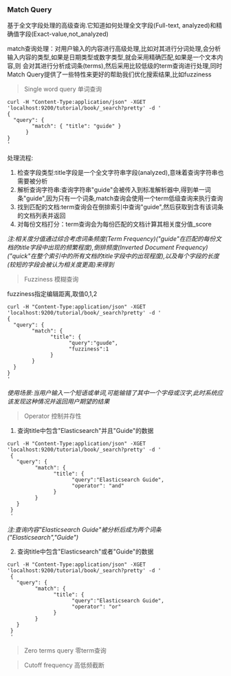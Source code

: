 ### Match Query

基于全文字段处理的高级查询.它知道如何处理全文字段(Full-text, analyzed)和精确值字段(Exact-value,not_analyzed)  

match查询处理：对用户输入的内容进行高级处理,比如对其进行分词处理,会分析输入内容的类型,如果是日期类型或数字类型,就会采用精确匹配,如果是一个文本内容,则
会对其进行分析成词条(terms),然后采用比较低级的term查询进行处理,同时 Match Query提供了一些特性来更好的帮助我们优化搜索结果,比如fuzziness  

> Single word query 单词查询
```
curl -H "Content-Type:application/json" -XGET 'localhost:9200/tutorial/book/_search?pretty' -d '
{
  "query": { 
        "match": { "title": "guide" } 
      }
}
'
```     
处理流程:       
1. 检查字段类型:title字段是一个全文字符串字段(analyzed),意味着查询字符串也需要被分析
2. 解析查询字符串:查询字符串"guide"会被传入到标准解析器中,得到单一词条"guide",因为只有一个词条,match查询会使用一个term低级查询来执行查询
3. 找到匹配的文档:term查询会在倒排索引中查询"guide",然后获取到含有该词条的文档列表并返回
4. 对每份文档打分：term查询会为每份匹配的文档计算其相关度分值_score

*注:相关度分值通过综合考虑词条频度(Term Frequency)("guide"在匹配的每份文档的title字段中出现的频繁程度),倒排频度(Inverted Document Frequency)("quick"在整个索引中的所有文档的title字段中的出现程度),以及每个字段的长度(较短的字段会被认为相关度更高)来得到*

> Fuzziness 模糊查询

fuzziness指定编辑距离,取值0,1,2
```
curl -H "Content-Type:application/json" -XGET 'localhost:9200/tutorial/book/_search?pretty' -d '
{
  "query": { 
        "match": { 
              "title": {
                    "query":"guude",
                    "fuzziness":1
              }
        }
  }
}
'
```
*使用场景:当用户输入一个短语或单词,可能输错了其中一个字母或汉字,此时系统应该发现这种情况并返回用户期望的结果*

> Operator 控制并存性
1. 查询title中包含"Elasticsearch"并且"Guide"的数据
```
curl -H "Content-Type:application/json" -XGET 'localhost:9200/tutorial/book/_search?pretty' -d '
 {
   "query": { 
         "match": { 
               "title": {
                     "query":"Elasticsearch Guide",
                     "operator": "and"
               }
         }
   }
 }
 '
```
*注:查询内容"Elasticsearch Guide"被分析后成为两个词条("Elasticsearch","Guide")*  

2. 查询title中包含"Elasticsearch"或者"Guide"的数据
```
curl -H "Content-Type:application/json" -XGET 'localhost:9200/tutorial/book/_search?pretty' -d '
 {
   "query": { 
         "match": { 
               "title": {
                     "query":"Elasticsearch Guide",
                     "operator": "or"
               }
         }
   }
 }
 '
```

> Zero terms query 零term查询

> Cutoff frequency 高低频截断